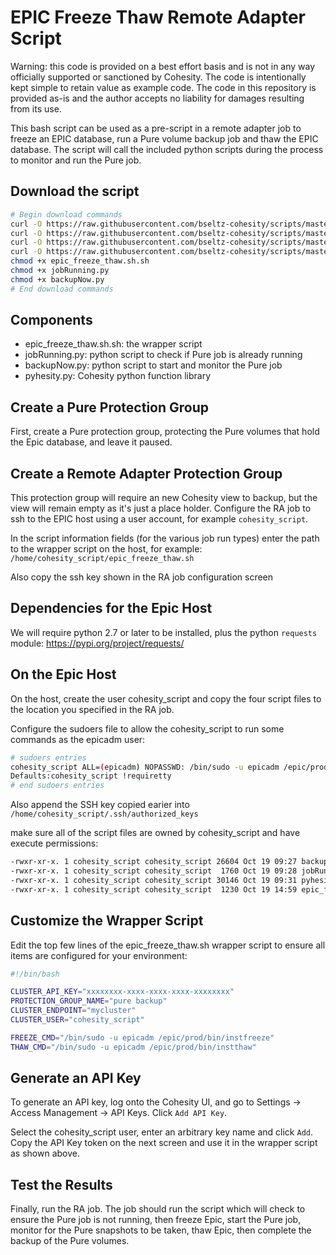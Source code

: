 # EPIC Freeze Thaw Remote Adapter Script

Warning: this code is provided on a best effort basis and is not in any way officially supported or sanctioned by Cohesity. The code is intentionally kept simple to retain value as example code. The code in this repository is provided as-is and the author accepts no liability for damages resulting from its use.

This bash script can be used as a pre-script in a remote adapter job to freeze an EPIC database, run a Pure volume backup job and thaw the EPIC database. The script will call the included python scripts during the process to monitor and run the Pure job.

## Download the script

```bash
# Begin download commands
curl -O https://raw.githubusercontent.com/bseltz-cohesity/scripts/master/bash/epic_freeze_thaw/epic_freeze_thaw.sh.sh
curl -O https://raw.githubusercontent.com/bseltz-cohesity/scripts/master/python/jobRunning/jobRunning.py
curl -O https://raw.githubusercontent.com/bseltz-cohesity/scripts/master/python/backupNow/backupNow.py
curl -O https://raw.githubusercontent.com/bseltz-cohesity/scripts/master/python/pyhesity.py
chmod +x epic_freeze_thaw.sh.sh
chmod +x jobRunning.py
chmod +x backupNow.py
# End download commands
```

## Components

* epic_freeze_thaw.sh.sh: the wrapper script
* jobRunning.py: python script to check if Pure job is already running
* backupNow.py: python script to start and monitor the Pure job
* pyhesity.py: Cohesity python function library

## Create a Pure Protection Group

First, create a Pure protection group, protecting the Pure volumes that hold the Epic database, and leave it paused.

## Create a Remote Adapter Protection Group

This protection group will require an new Cohesity view to backup, but the view will remain empty as it's just a place holder. Configure the RA job to ssh to the EPIC host using a user account, for example `cohesity_script`.

In the script information fields (for the various job run types) enter the path to the wrapper script on the host, for example: `/home/cohesity_script/epic_freeze_thaw.sh`

Also copy the ssh key shown in the RA job configuration screen

## Dependencies for the Epic Host

We will require python 2.7 or later to be installed, plus the python `requests` module: <https://pypi.org/project/requests/>

## On the Epic Host

On the host, create the user cohesity_script and copy the four script files to the location you specified in the RA job.

Configure the sudoers file to allow the cohesity_script to run some commands as the epicadm user:

```bash
# sudoers entries
cohesity_script ALL=(epicadm) NOPASSWD: /bin/sudo -u epicadm /epic/prod/bin/instfreeze, /bin/sudo -u epicadm /epic/prod/bin/instthaw
Defaults:cohesity_script !requiretty
# end sudoers entries
```

Also append the SSH key copied earier into `/home/cohesity_script/.ssh/authorized_keys`

make sure all of the script files are owned by cohesity_script and have execute permissions:

```bash
-rwxr-xr-x. 1 cohesity_script cohesity_script 26604 Oct 19 09:27 backupNow.py
-rwxr-xr-x. 1 cohesity_script cohesity_script  1760 Oct 19 09:28 jobRunning.py
-rwxr-xr-x. 1 cohesity_script cohesity_script 30146 Oct 19 09:31 pyhesity.py
-rwxr-xr-x. 1 cohesity_script cohesity_script  1230 Oct 19 14:59 epic_freeze_thaw.sh
```

## Customize the Wrapper Script

Edit the top few lines of the epic_freeze_thaw.sh wrapper script to ensure all items are configured for your environment:

```bash
#!/bin/bash

CLUSTER_API_KEY="xxxxxxxx-xxxx-xxxx-xxxx-xxxxxxxx"
PROTECTION_GROUP_NAME="pure backup"
CLUSTER_ENDPOINT="mycluster"
CLUSTER_USER="cohesity_script"

FREEZE_CMD="/bin/sudo -u epicadm /epic/prod/bin/instfreeze"
THAW_CMD="/bin/sudo -u epicadm /epic/prod/bin/instthaw"
```

## Generate an API Key

To generate an API key, log onto the Cohesity UI, and go to Settings -> Access Management -> API Keys. Click `Add API Key`.

Select the cohesity_script user, enter an arbitrary key name and click `Add`. Copy the API Key token on the next screen and use it in the wrapper script as shown above.

## Test the Results

Finally, run the RA job. The job should run the script which will check to ensure the Pure job is not running, then freeze Epic, start the Pure job, monitor for the Pure snapshots to be taken, thaw Epic, then complete the backup of the Pure volumes.
